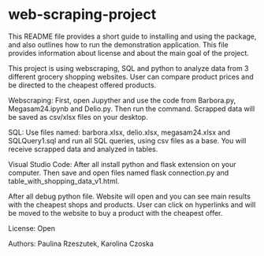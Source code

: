 # web-scraping-project

This README file provides a short guide to installing and using the package, and also outlines how to run the demonstration application.
This file provides information about license and about the main goal of the project.

This project is using webscraping, SQL and python to analyze data from 3 different grocery shopping websites. User can compare product prices and be directed to the cheapest offered products.


Webscraping:
First, open Jupyther and use the code from Barbora.py, Megasam24.ipynb and Delio.py.
Then run the command. Scrapped data will be saved as csv/xlsx files on your desktop.

SQL:
Use files named: barbora.xlsx, delio.xlsx, megasam24.xlsx and SQLQuery1.sql and run all SQL queries, using csv files as a base. You will receive scrapped data and analyzed in tables.

Visual Studio Code:
After all install python and flask extension on your computer. Then save and open files named flask connection.py and table_with_shopping_data_v1.html.


After all debug python file. Website will open and you can see main results with the cheapest shops and products. User can click on hyperlinks and will be moved to the website to buy a product with the cheapest offer.


License:
Open

Authors:
Paulina Rzeszutek,
Karolina Czoska
